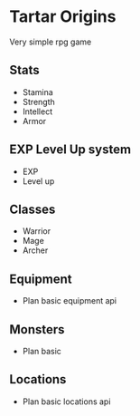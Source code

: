 # Tartar Origins
Very simple rpg game

## Stats
- Stamina
- Strength
- Intellect
- Armor

## EXP Level Up system
- EXP
- Level up

## Classes
- Warrior
- Mage
- Archer

## Equipment
- Plan basic equipment api

## Monsters
- Plan basic 

## Locations
- Plan basic locations api
